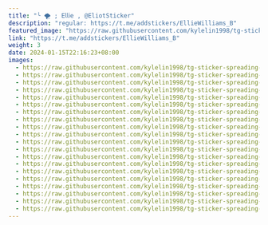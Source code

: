 ```yaml
---
title: "╰ 🌪 ; 𝖤𝗅𝗅𝗂𝖾 , @EliotSticker"
description: "regular: https://t.me/addstickers/EllieWilliams_B"
featured_image: "https://raw.githubusercontent.com/kylelin1998/tg-sticker-spreading-worldwide-images/main/img/59ad173a-d281-48cb-bea9-fd6ef199680c.jpg"
link: "https://t.me/addstickers/EllieWilliams_B"
weight: 3
date: 2024-01-15T22:16:23+08:00
images:
  - https://raw.githubusercontent.com/kylelin1998/tg-sticker-spreading-worldwide-images/main/img/59ad173a-d281-48cb-bea9-fd6ef199680c.jpg
  - https://raw.githubusercontent.com/kylelin1998/tg-sticker-spreading-worldwide-images/main/img/21eae81f-f8d9-4047-a612-53f0574bb296.jpg
  - https://raw.githubusercontent.com/kylelin1998/tg-sticker-spreading-worldwide-images/main/img/07bed435-bdfc-48e9-8e93-502c78d4bd83.jpg
  - https://raw.githubusercontent.com/kylelin1998/tg-sticker-spreading-worldwide-images/main/img/6fd42b8d-b9dc-4a39-ae9c-be3a585d7795.jpg
  - https://raw.githubusercontent.com/kylelin1998/tg-sticker-spreading-worldwide-images/main/img/b0c940f1-e974-4157-8d34-c9d3b7b2ca8a.jpg
  - https://raw.githubusercontent.com/kylelin1998/tg-sticker-spreading-worldwide-images/main/img/e7bbd45e-af14-4c41-9788-29c21637ea15.jpg
  - https://raw.githubusercontent.com/kylelin1998/tg-sticker-spreading-worldwide-images/main/img/0226480b-ee88-4575-ae5b-3d10dc995060.jpg
  - https://raw.githubusercontent.com/kylelin1998/tg-sticker-spreading-worldwide-images/main/img/d7363c5a-8f64-4229-a6d5-e829c2d0c3ab.jpg
  - https://raw.githubusercontent.com/kylelin1998/tg-sticker-spreading-worldwide-images/main/img/d839aa6b-206f-4757-8115-ac768900475f.jpg
  - https://raw.githubusercontent.com/kylelin1998/tg-sticker-spreading-worldwide-images/main/img/cbe9efb5-3191-421d-bc67-64f9a3921258.jpg
  - https://raw.githubusercontent.com/kylelin1998/tg-sticker-spreading-worldwide-images/main/img/e8bf71f9-7848-4b44-a83f-bb4aca90de1b.jpg
  - https://raw.githubusercontent.com/kylelin1998/tg-sticker-spreading-worldwide-images/main/img/c12acd74-03e2-4a97-aa6d-03dfa43a8f50.jpg
  - https://raw.githubusercontent.com/kylelin1998/tg-sticker-spreading-worldwide-images/main/img/44cdfc92-6db3-44dd-93e8-dfa95f482d0a.jpg
  - https://raw.githubusercontent.com/kylelin1998/tg-sticker-spreading-worldwide-images/main/img/0133e09f-385a-4cc3-96a9-fd3d3f5d274d.jpg
  - https://raw.githubusercontent.com/kylelin1998/tg-sticker-spreading-worldwide-images/main/img/4572a103-51ee-49df-bd47-a8e81ab9e58b.jpg
  - https://raw.githubusercontent.com/kylelin1998/tg-sticker-spreading-worldwide-images/main/img/0d95f551-46f6-45af-bd8c-f3546062c875.jpg
  - https://raw.githubusercontent.com/kylelin1998/tg-sticker-spreading-worldwide-images/main/img/5f04d872-a77e-4930-918a-764fd078c3b9.jpg
  - https://raw.githubusercontent.com/kylelin1998/tg-sticker-spreading-worldwide-images/main/img/0a80e264-77f7-44ce-b427-d779a726e5c7.jpg
  - https://raw.githubusercontent.com/kylelin1998/tg-sticker-spreading-worldwide-images/main/img/6a006943-37fe-473d-9907-81cbd24a2f69.jpg
  - https://raw.githubusercontent.com/kylelin1998/tg-sticker-spreading-worldwide-images/main/img/b1fbc807-c846-4476-aeae-e8ac2fde88bc.jpg
---
```

